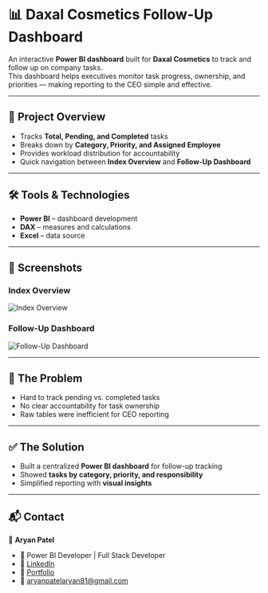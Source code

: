# 📊 Daxal Cosmetics Follow-Up Dashboard

An interactive **Power BI dashboard** built for **Daxal Cosmetics** to track and follow up on company tasks.  
This dashboard helps executives monitor task progress, ownership, and priorities — making reporting to the CEO simple and effective.  

---

## 🚀 Project Overview
- Tracks **Total, Pending, and Completed** tasks  
- Breaks down by **Category, Priority, and Assigned Employee**  
- Provides workload distribution for accountability  
- Quick navigation between **Index Overview** and **Follow-Up Dashboard**  

---

## 🛠 Tools & Technologies
- **Power BI** – dashboard development  
- **DAX** – measures and calculations  
- **Excel** – data source  

---

## 📸 Screenshots  

### Index Overview  
![Index Overview](./screenshots/dashboard1.png)  

### Follow-Up Dashboard  
![Follow-Up Dashboard](./screenshots/dashboard2.png)  

---

## 🔑 The Problem
- Hard to track pending vs. completed tasks  
- No clear accountability for task ownership  
- Raw tables were inefficient for CEO reporting  

---

## ✅ The Solution
- Built a centralized **Power BI dashboard** for follow-up tracking  
- Showed **tasks by category, priority, and responsibility**  
- Simplified reporting with **visual insights**  

---

## 📬 Contact  
👤 **Aryan Patel**  
- 💼 Power BI Developer | Full Stack Developer  
- 🔗 [LinkedIn](www.linkedin.com/in/aryan-patel-ap02)
- 🔗 [Portfolio](https://www.datascienceportfol.io/aryan_dharmesh_patel)
- 📧 aryanpatelaryan81@gmail.com
